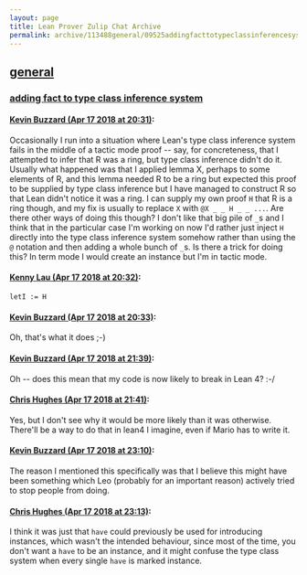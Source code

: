 ```yaml
---
layout: page
title: Lean Prover Zulip Chat Archive 
permalink: archive/113488general/09525addingfacttotypeclassinferencesystem.html
---
```


## [general](index.html)
### [adding fact to type class inference system](09525addingfacttotypeclassinferencesystem.html)

#### [Kevin Buzzard (Apr 17 2018 at 20:31)](https://leanprover.zulipchat.com/#narrow/stream/113488-general/topic/adding%20fact%20to%20type%20class%20inference%20system/near/125208403):
Occasionally I run into a situation where Lean's type class inference system fails in the middle of a tactic mode proof -- say, for concreteness, that I attempted to infer that R was a ring, but type class inference didn't do it. Usually what happened was that I applied lemma X, perhaps to some elements of R, and this lemma needed R to be a ring but expected this proof to be supplied by type class inference but I have managed to construct R so that Lean didn't notice it was a ring. I can supply my own proof `H` that R is a ring though, and my fix is usually to replace `X` with `@X _ _ H _ _ ...`. Are there other ways of doing this though? I don't like that big pile of `_`s and I think that in the particular case I'm working on now I'd rather just inject `H` directly into the type class inference system somehow rather than using the `@` notation and then adding a whole bunch of `_`s. Is there a trick for doing this? In term mode I would create an instance but I'm in tactic mode.

#### [Kenny Lau (Apr 17 2018 at 20:32)](https://leanprover.zulipchat.com/#narrow/stream/113488-general/topic/adding%20fact%20to%20type%20class%20inference%20system/near/125208450):
`letI := H`

#### [Kevin Buzzard (Apr 17 2018 at 20:33)](https://leanprover.zulipchat.com/#narrow/stream/113488-general/topic/adding%20fact%20to%20type%20class%20inference%20system/near/125208489):
Oh, that's what it does ;-)

#### [Kevin Buzzard (Apr 17 2018 at 21:39)](https://leanprover.zulipchat.com/#narrow/stream/113488-general/topic/adding%20fact%20to%20type%20class%20inference%20system/near/125211480):
Oh -- does this mean that my code is now likely to break in Lean 4? :-/

#### [Chris Hughes (Apr 17 2018 at 21:41)](https://leanprover.zulipchat.com/#narrow/stream/113488-general/topic/adding%20fact%20to%20type%20class%20inference%20system/near/125211571):
Yes, but I don't see why it would be more likely than it was otherwise. There'll be a way to do that in lean4 I imagine, even if Mario has to write it.

#### [Kevin Buzzard (Apr 17 2018 at 23:10)](https://leanprover.zulipchat.com/#narrow/stream/113488-general/topic/adding%20fact%20to%20type%20class%20inference%20system/near/125215430):
The reason I mentioned this specifically was that I believe this might have been something which Leo (probably for an important reason) actively tried to stop people from doing.

#### [Chris Hughes (Apr 17 2018 at 23:13)](https://leanprover.zulipchat.com/#narrow/stream/113488-general/topic/adding%20fact%20to%20type%20class%20inference%20system/near/125215510):
I think it was just that `have` could previously be used for introducing instances, which wasn't the intended behaviour, since most of the time, you don't want a `have` to be an instance, and it might confuse the type class system when every single `have` is marked instance.

